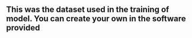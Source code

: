 ## This was the dataset used in the training of model. You can create your own in the software provided

